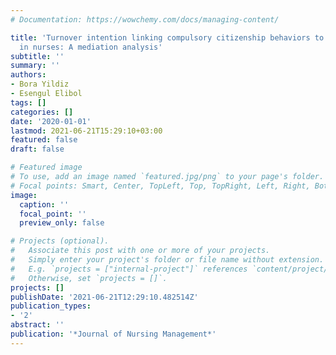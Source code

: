 ```yaml
---
# Documentation: https://wowchemy.com/docs/managing-content/

title: 'Turnover intention linking compulsory citizenship behaviors to social loafing
  in nurses: A mediation analysis'
subtitle: ''
summary: ''
authors:
- Bora Yildiz
- Esengul Elibol
tags: []
categories: []
date: '2020-01-01'
lastmod: 2021-06-21T15:29:10+03:00
featured: false
draft: false

# Featured image
# To use, add an image named `featured.jpg/png` to your page's folder.
# Focal points: Smart, Center, TopLeft, Top, TopRight, Left, Right, BottomLeft, Bottom, BottomRight.
image:
  caption: ''
  focal_point: ''
  preview_only: false

# Projects (optional).
#   Associate this post with one or more of your projects.
#   Simply enter your project's folder or file name without extension.
#   E.g. `projects = ["internal-project"]` references `content/project/deep-learning/index.md`.
#   Otherwise, set `projects = []`.
projects: []
publishDate: '2021-06-21T12:29:10.482514Z'
publication_types:
- '2'
abstract: ''
publication: '*Journal of Nursing Management*'
---
```

